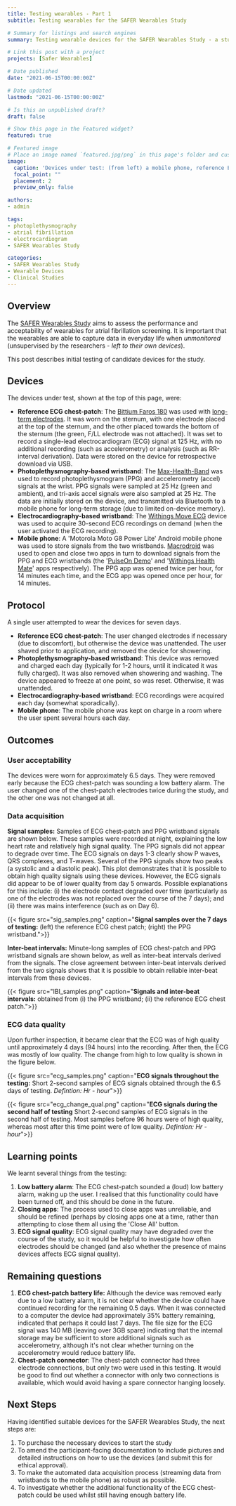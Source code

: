 ```yaml
---
title: Testing wearables - Part 1
subtitle: Testing wearables for the SAFER Wearables Study

# Summary for listings and search engines
summary: Testing wearable devices for the SAFER Wearables Study - a study investigating the performance and acceptability of wearables for atrial fibrillation screening.

# Link this post with a project
projects: [Safer Wearables]

# Date published
date: "2021-06-15T00:00:00Z"

# Date updated
lastmod: "2021-06-15T00:00:00Z"

# Is this an unpublished draft?
draft: false

# Show this page in the Featured widget?
featured: true

# Featured image
# Place an image named `featured.jpg/png` in this page's folder and customize its options here.
image:
  caption: 'Devices under test: (from left) a mobile phone, reference ECG chest-patch, electrocardiogram (ECG)-based wristband, and photoplethysmogram (PPG)-based wristband.'
  focal_point: ""
  placement: 2
  preview_only: false

authors:
- admin

tags:
- photoplethysmography
- atrial fibrillation
- electrocardiogram
- SAFER Wearables Study

categories:
- SAFER Wearables Study
- Wearable Devices
- Clinical Studies
---
```


## Overview

The [SAFER Wearables Study](/project/safer-wearables/) aims to assess the performance and acceptability of wearables for atrial fibrillation screening. It is important that the wearables are able to capture data in everyday life when _unmonitored_ (unsupervised by the researchers - _left to their own devices_).

This post describes initial testing of candidate devices for the study.

## Devices

The devices under test, shown at the top of this page, were:
- **Reference ECG chest-patch**: The [Bittium Faros 180](https://shop.bittium.com/product/36/bittium-faros-180-solution-pack) was used with [long-term electrodes](https://www.ambu.com/cardiology/ecg-electrodes/product/ambu-bluesensor-vlc). It was worn on the sternum, with one electrode placed at the top of the sternum, and the other placed towards the bottom of the sternum (the green, F/LL electrode was not attached). It was set to record a single-lead electrocardiogram (ECG) signal at 125 Hz, with no additional recording (such as accelerometry) or analysis (such as RR-interval derivation). Data were stored on the device for retrospective download via USB.
- **Photoplethysmography-based wristband**: The [Max-Health-Band](https://www.maximintegrated.com/en/products/interface/sensor-interface/MAX-HEALTHBAND.html) was used to record photoplethysmogram (PPG) and accelerometry (accel) signals at the wrist. PPG signals were sampled at 25 Hz (green and ambient), and tri-axis accel signals were also sampled at 25 Hz. The data are initially stored on the device, and transmitted via Bluetooth to a mobile phone for long-term storage (due to limited on-device memory).
- **Electrocardiography-based wristband**: The [Withings Move ECG](https://www.withings.com/uk/en/move-ecg) device was used to acquire 30-second ECG recordings on demand (when the user activated the ECG recording).
- **Mobile phone**: A 'Motorola Moto G8 Power Lite' Android mobile phone was used to store signals from the two wristbands. [Macrodroid](https://www.macrodroid.com/) was used to open and close two apps in turn to download signals from the PPG and ECG wristbands (the '[PulseOn Demo](https://pulseon.com/tech/ohr-tracker)' and '[Withings Health Mate](https://play.google.com/store/apps/details?id=com.withings.wiscale2)' apps respectively). The PPG app was opened twice per hour, for 14 minutes each time, and the ECG app was opened once per hour, for 14 minutes.

## Protocol

A single user attempted to wear the devices for seven days. 
- **Reference ECG chest-patch**: The user changed electrodes if necessary (due to discomfort), but otherwise the device was unattended. The user shaved prior to application, and removed the device for showering.
- **Photoplethysmography-based wristband**: This device was removed and charged each day (typically for 1-2 hours, until it indicated it was fully charged). It was also removed when showering and washing. The device appeared to freeze at one point, so was reset. Otherwise, it was unattended.
- **Electrocardiography-based wristband**: ECG recordings were acquired each day (somewhat sporadically).
- **Mobile phone**: The mobile phone was kept on charge in a room where the user spent several hours each day.

## Outcomes

### User acceptability

The devices were worn for approximately 6.5 days. They were removed early because the ECG chest-patch was sounding a low battery alarm. The user changed one of the chest-patch electrodes twice during the study, and the other one was not changed at all.

### Data acquisition

**Signal samples:** Samples of ECG chest-patch and PPG wristband signals are shown below. These samples were recorded at night, explaining the low heart rate and relatively high signal quality. The PPG signals did not appear to degrade over time. The ECG signals on days 1-3 clearly show P waves, QRS complexes, and T-waves. Several of the PPG signals show two peaks (a systolic and a diastolic peak). This plot demonstrates that it is possible to obtain high quality signals using these devices. However, the ECG signals did appear to be of lower quality from day 5 onwards. Possible explanations for this include: (i) the electrode contact degraded over time (particularly as one of the electrodes was not replaced over the course of the 7 days); and (ii) there was mains interference (such as on Day 6).

{{< figure src="sig_samples.png" caption="**Signal samples over the 7 days of testing:** (left) the reference ECG chest patch; (right) the PPG wristband.">}}

**Inter-beat intervals:** Minute-long samples of ECG chest-patch and PPG wristband signals are shown below, as well as inter-beat intervals derived from the signals. The close agreement between inter-beat intervals derived from the two signals shows that it is possible to obtain reliable inter-beat intervals from these devices.

{{< figure src="IBI_samples.png" caption="**Signals and inter-beat intervals:** obtained from (i) the PPG wristband; (ii) the reference ECG chest patch.">}}

### ECG data quality

Upon further inspection, it became clear that the ECG was of high quality until approximately 4 days (94 hours) into the recording. After then, the ECG was mostly of low quality. The change from high to low quality is shown in the figure below.

{{< figure src="ecg_samples.png" caption="**ECG signals throughout the testing:** Short 2-second samples of ECG signals obtained through the 6.5 days of testing. _Defintion: Hr - hour_">}}

{{< figure src="ecg_change_qual.png" caption="**ECG signals during the second half of testing** Short 2-second samples of ECG signals in the second half of testing. Most samples before 96 hours were of high quality, whereas most after this time point were of low quality. _Defintion: Hr - hour_">}}

## Learning points

We learnt several things from the testing:
1. **Low battery alarm**: The ECG chest-patch sounded a (loud) low battery alarm, waking up the user. I realised that this functionality could have been turned off, and this should be done in the future.
2. **Closing apps**: The process used to close apps was unreliable, and should be refined (perhaps by closing apps one at a time, rather than attempting to close them all using the 'Close All' button.
3. **ECG signal quality**: ECG signal quality may have degraded over the course of the study, so it would be helpful to investigate how often electrodes should be changed (and also whether the presence of mains devices affects ECG signal quality).

## Remaining questions

1. **ECG chest-patch battery life:** Although the device was removed early due to a low battery alarm, it is not clear whether the device could have continued recording for the remaining 0.5 days. When it was connected to a computer the device had approximately 35&#37; battery remaining, indicated that perhaps it could last 7 days. The file size for the ECG signal was 140 MB (leaving over 3GB spare) indicating that the internal storage may be sufficient to store additional signals such as accelerometry, although it's not clear whether turning on the accelerometry would reduce battery life. 
2. **Chest-patch connector**: The chest-patch connector had three electrode connections, but only two were used in this testing. It would be good to find out whether a connector with only two connections is available, which would avoid having a spare connector hanging loosely. 

## Next Steps

Having identified suitable devices for the SAFER Wearables Study, the next steps are:
1. To purchase the necessary devices to start the study
2. To amend the participant-facing documentation to include pictures and detailed instructions on how to use the devices (and submit this for ethical approval).
3. To make the automated data acquisition process (streaming data from wristbands to the mobile phone) as robust as possible.
4. To investigate whether the additional functionality of the ECG chest-patch could be used whilst still having enough battery life.